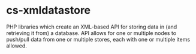 # cs-xmldatastore

PHP libraries which create an XML-based API for storing data in (and retrieving it from) a database. API allows for one or multiple nodes to push/pull data from one or multiple stores, each with one or multiple items allowed.
